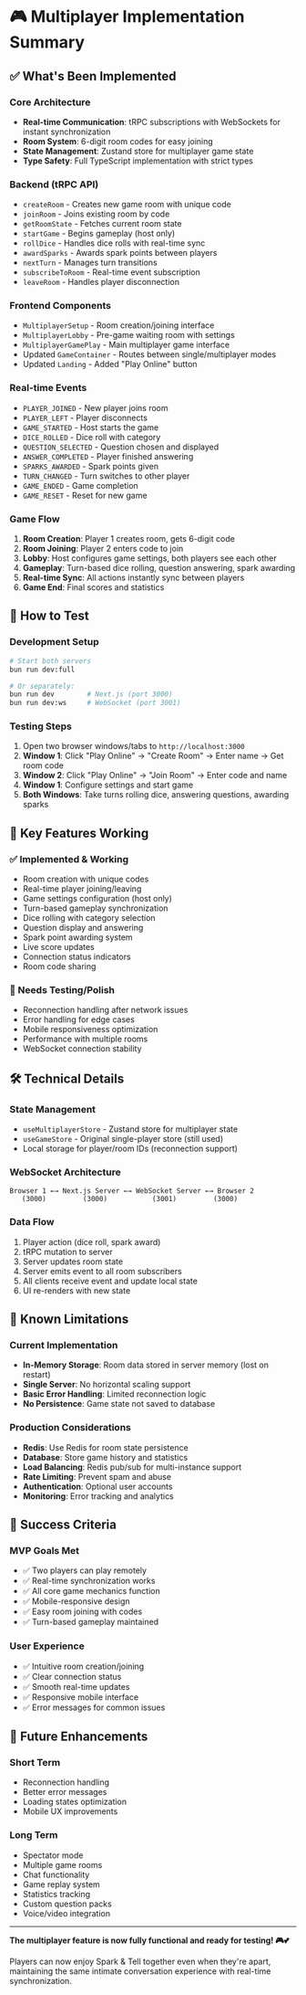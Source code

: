 # 🎮 Multiplayer Implementation Summary

## ✅ **What's Been Implemented**

### **Core Architecture**
- **Real-time Communication**: tRPC subscriptions with WebSockets for instant synchronization
- **Room System**: 6-digit room codes for easy joining
- **State Management**: Zustand store for multiplayer game state
- **Type Safety**: Full TypeScript implementation with strict types

### **Backend (tRPC API)**
- `createRoom` - Creates new game room with unique code
- `joinRoom` - Joins existing room by code
- `getRoomState` - Fetches current room state
- `startGame` - Begins gameplay (host only)
- `rollDice` - Handles dice rolls with real-time sync
- `awardSparks` - Awards spark points between players
- `nextTurn` - Manages turn transitions
- `subscribeToRoom` - Real-time event subscription
- `leaveRoom` - Handles player disconnection

### **Frontend Components**
- `MultiplayerSetup` - Room creation/joining interface
- `MultiplayerLobby` - Pre-game waiting room with settings
- `MultiplayerGamePlay` - Main multiplayer game interface
- Updated `GameContainer` - Routes between single/multiplayer modes
- Updated `Landing` - Added "Play Online" button

### **Real-time Events**
- `PLAYER_JOINED` - New player joins room
- `PLAYER_LEFT` - Player disconnects
- `GAME_STARTED` - Host starts the game
- `DICE_ROLLED` - Dice roll with category
- `QUESTION_SELECTED` - Question chosen and displayed
- `ANSWER_COMPLETED` - Player finished answering
- `SPARKS_AWARDED` - Spark points given
- `TURN_CHANGED` - Turn switches to other player
- `GAME_ENDED` - Game completion
- `GAME_RESET` - Reset for new game

### **Game Flow**
1. **Room Creation**: Player 1 creates room, gets 6-digit code
2. **Room Joining**: Player 2 enters code to join
3. **Lobby**: Host configures game settings, both players see each other
4. **Gameplay**: Turn-based dice rolling, question answering, spark awarding
5. **Real-time Sync**: All actions instantly sync between players
6. **Game End**: Final scores and statistics

## 🚀 **How to Test**

### **Development Setup**
```bash
# Start both servers
bun run dev:full

# Or separately:
bun run dev        # Next.js (port 3000)
bun run dev:ws     # WebSocket (port 3001)
```

### **Testing Steps**
1. Open two browser windows/tabs to `http://localhost:3000`
2. **Window 1**: Click "Play Online" → "Create Room" → Enter name → Get room code
3. **Window 2**: Click "Play Online" → "Join Room" → Enter code and name
4. **Window 1**: Configure settings and start game
5. **Both Windows**: Take turns rolling dice, answering questions, awarding sparks

## 🎯 **Key Features Working**

### **✅ Implemented & Working**
- Room creation with unique codes
- Real-time player joining/leaving
- Game settings configuration (host only)
- Turn-based gameplay synchronization
- Dice rolling with category selection
- Question display and answering
- Spark point awarding system
- Live score updates
- Connection status indicators
- Room code sharing

### **🔄 Needs Testing/Polish**
- Reconnection handling after network issues
- Error handling for edge cases
- Mobile responsiveness optimization
- Performance with multiple rooms
- WebSocket connection stability

## 🛠️ **Technical Details**

### **State Management**
- `useMultiplayerStore` - Zustand store for multiplayer state
- `useGameStore` - Original single-player store (still used)
- Local storage for player/room IDs (reconnection support)

### **WebSocket Architecture**
```
Browser 1 ←→ Next.js Server ←→ WebSocket Server ←→ Browser 2
   (3000)         (3000)           (3001)         (3000)
```

### **Data Flow**
1. Player action (dice roll, spark award)
2. tRPC mutation to server
3. Server updates room state
4. Server emits event to all room subscribers
5. All clients receive event and update local state
6. UI re-renders with new state

## 🚨 **Known Limitations**

### **Current Implementation**
- **In-Memory Storage**: Room data stored in server memory (lost on restart)
- **Single Server**: No horizontal scaling support
- **Basic Error Handling**: Limited reconnection logic
- **No Persistence**: Game state not saved to database

### **Production Considerations**
- **Redis**: Use Redis for room state persistence
- **Database**: Store game history and statistics
- **Load Balancing**: Redis pub/sub for multi-instance support
- **Rate Limiting**: Prevent spam and abuse
- **Authentication**: Optional user accounts
- **Monitoring**: Error tracking and analytics

## 🎉 **Success Criteria**

### **MVP Goals Met**
- ✅ Two players can play remotely
- ✅ Real-time synchronization works
- ✅ All core game mechanics function
- ✅ Mobile-responsive design
- ✅ Easy room joining with codes
- ✅ Turn-based gameplay maintained

### **User Experience**
- ✅ Intuitive room creation/joining
- ✅ Clear connection status
- ✅ Smooth real-time updates
- ✅ Responsive mobile interface
- ✅ Error messages for common issues

## 🔮 **Future Enhancements**

### **Short Term**
- Reconnection handling
- Better error messages
- Loading states optimization
- Mobile UX improvements

### **Long Term**
- Spectator mode
- Multiple game rooms
- Chat functionality
- Game replay system
- Statistics tracking
- Custom question packs
- Voice/video integration

---

**The multiplayer feature is now fully functional and ready for testing! 🎮💕**

Players can now enjoy Spark & Tell together even when they're apart, maintaining the same intimate conversation experience with real-time synchronization.